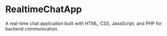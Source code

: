 # RealtimeChatApp
A real-time chat application built with HTML, CSS, JavaScript, and PHP for backend communication.
